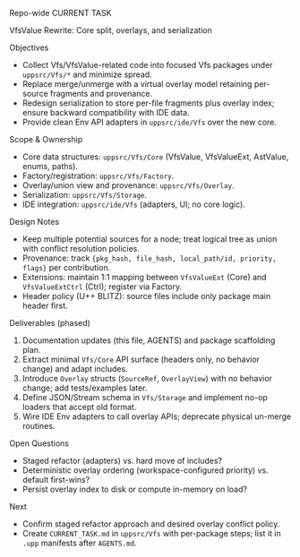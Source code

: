 Repo-wide CURRENT TASK

VfsValue Rewrite: Core split, overlays, and serialization

Objectives
- Collect Vfs/VfsValue-related code into focused Vfs packages under `uppsrc/Vfs/*` and minimize spread.
- Replace merge/unmerge with a virtual overlay model retaining per-source fragments and provenance.
- Redesign serialization to store per-file fragments plus overlay index; ensure backward compatibility with IDE data.
- Provide clean Env API adapters in `uppsrc/ide/Vfs` over the new core.

Scope & Ownership
- Core data structures: `uppsrc/Vfs/Core` (VfsValue, VfsValueExt, AstValue, enums, paths).
- Factory/registration: `uppsrc/Vfs/Factory`.
- Overlay/union view and provenance: `uppsrc/Vfs/Overlay`.
- Serialization: `uppsrc/Vfs/Storage`.
- IDE integration: `uppsrc/ide/Vfs` (adapters, UI; no core logic).

Design Notes
- Keep multiple potential sources for a node; treat logical tree as union with conflict resolution policies.
- Provenance: track `{pkg_hash, file_hash, local_path/id, priority, flags}` per contribution.
- Extensions: maintain 1:1 mapping between `VfsValueExt` (Core) and `VfsValueExtCtrl` (Ctrl); register via Factory.
- Header policy (U++ BLITZ): source files include only package main header first.

Deliverables (phased)
1) Documentation updates (this file, AGENTS) and package scaffolding plan.
2) Extract minimal `Vfs/Core` API surface (headers only, no behavior change) and adapt includes.
3) Introduce `Overlay` structs (`SourceRef`, `OverlayView`) with no behavior change; add tests/examples later.
4) Define JSON/Stream schema in `Vfs/Storage` and implement no-op loaders that accept old format.
5) Wire IDE Env adapters to call overlay APIs; deprecate physical un-merge routines.

Open Questions
- Staged refactor (adapters) vs. hard move of includes?
- Deterministic overlay ordering (workspace-configured priority) vs. default first-wins?
- Persist overlay index to disk or compute in-memory on load?

Next
- Confirm staged refactor approach and desired overlay conflict policy.
- Create `CURRENT_TASK.md` in `uppsrc/Vfs` with per-package steps; list it in `.upp` manifests after `AGENTS.md`.
